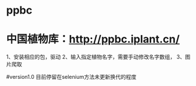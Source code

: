 # ppbc
# 中国植物库：http://ppbc.iplant.cn/

1、安装相应的包，驱动
2、输入指定植物名字，需要手动修改名字数组，
3、图片爬取

#version1.0
目前停留在selenium方法未更新换代的程度
